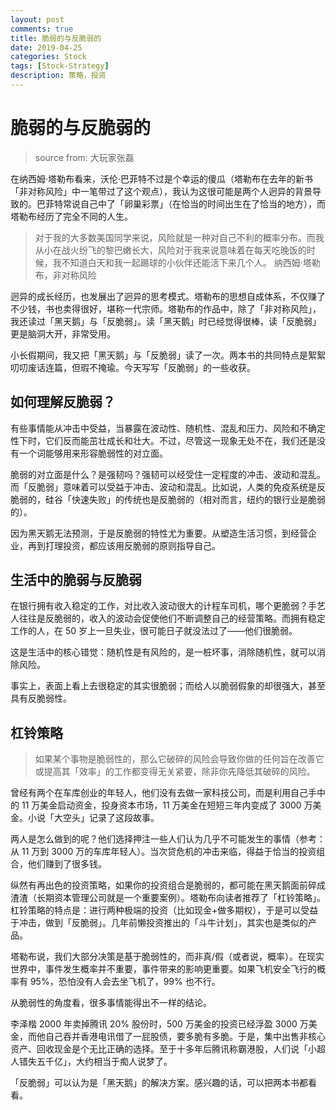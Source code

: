 ```yaml
---
layout: post
comments: true
title: 脆弱的与反脆弱的
date: 2019-04-25
categories: Stock
tags: [Stock-Strategy]
description: 策略，投资
---
```




# 脆弱的与反脆弱的

> source from: 大玩家张磊


在纳西姆·塔勒布看来，沃伦·巴菲特不过是个幸运的傻瓜（塔勒布在去年的新书「非对称风险」中一笔带过了这个观点），我认为这很可能是两个人迥异的背景导致的。巴菲特常说自己中了「卵巢彩票」（在恰当的时间出生在了恰当的地方），而塔勒布经历了完全不同的人生。

> 对于我的大多数美国同学来说，风险就是一种对自己不利的概率分布。而我从小在战火纷飞的黎巴嫩长大，风险对于我来说意味着在每天吃晚饭的时候，我不知道白天和我一起踢球的小伙伴还能活下来几个人。
> 纳西姆·塔勒布，非对称风险

迥异的成长经历，也发展出了迥异的思考模式。塔勒布的思想自成体系，不仅赚了不少钱，书也卖得很好，堪称一代宗师。塔勒布的作品中，除了「非对称风险」，我还读过「黑天鹅」与「反脆弱」。读「黑天鹅」时已经觉得很棒，读「反脆弱」更是脑洞大开，非常受用。

小长假期间，我又把「黑天鹅」与「反脆弱」读了一次。两本书的共同特点是絮絮叨叨废话连篇，但瑕不掩瑜。今天写写「反脆弱」的一些收获。



## 如何理解反脆弱？

有些事情能从冲击中受益，当暴露在波动性、随机性、混乱和压力、风险和不确定性下时，它们反而能茁壮成长和壮大。不过，尽管这一现象无处不在，我们还是没有一个词能够用来形容脆弱性的对立面。

脆弱的对立面是什么？是强韧吗？强韧可以经受住一定程度的冲击、波动和混乱。而「反脆弱」意味着可以受益于冲击、波动和混乱。比如说，人类的免疫系统是反脆弱的，硅谷「快速失败」的传统也是反脆弱的（相对而言，纽约的银行业是脆弱的）。

因为黑天鹅无法预测，于是反脆弱的特性尤为重要。从塑造生活习惯，到经营企业，再到打理投资，都应该用反脆弱的原则指导自己。



## 生活中的脆弱与反脆弱

在银行拥有收入稳定的工作，对比收入波动很大的计程车司机，哪个更脆弱？手艺人往往是反脆弱的，收入的波动会促使他们不断调整自己的经营策略。而拥有稳定工作的人，在 50 岁上一旦失业，很可能日子就没法过了——他们很脆弱。

这是生活中的核心错觉：随机性是有风险的，是一桩坏事，消除随机性，就可以消除风险。

事实上，表面上看上去很稳定的其实很脆弱；而给人以脆弱假象的却很强大，甚至具有反脆弱性。



## 杠铃策略

> 如果某个事物是脆弱性的，那么它破碎的风险会导致你做的任何旨在改善它或提高其「效率」的工作都变得无关紧要，除非你先降低其破碎的风险。

曾经有两个在车库创业的年轻人，他们没有去做一家科技公司，而是利用自己手中的 11 万美金启动资金，投身资本市场，11 万美金在短短三年内变成了 3000 万美金。小说「大空头」记录了这段故事。

两人是怎么做到的呢？他们选择押注一些人们认为几乎不可能发生的事情（参考：从 11 万到 3000 万的车库年轻人）。当次贷危机的冲击来临，得益于恰当的投资组合，他们赚到了很多钱。

纵然有再出色的投资策略，如果你的投资组合是脆弱的，都可能在黑天鹅面前碎成渣渣（长期资本管理公司就是一个重要案例）。塔勒布向读者推荐了「杠铃策略」。杠铃策略的特点是：进行两种极端的投资（比如现金+做多期权），于是可以受益于冲击，做到「反脆弱」。几年前懒投资推出的「斗牛计划」，其实也是类似的产品。

塔勒布说，我们大部分决策是基于脆弱性的，而非真/假（或者说，概率）。在现实世界中，事件发生概率并不重要，事件带来的影响更重要。如果飞机安全飞行的概率有 95%，恐怕没有人会去坐飞机了，99% 也不行。

从脆弱性的角度看，很多事情能得出不一样的结论。

李泽楷 2000 年卖掉腾讯 20% 股份时，500 万美金的投资已经浮盈 3000 万美金，而他自己吞并香港电讯借了一屁股债，要多脆有多脆。于是，集中出售非核心资产、回收现金是个无比正确的选择。至于十多年后腾讯称霸港股，人们说「小超人错失五千亿」，大约相当于痴人说梦了。

「反脆弱」可以认为是「黑天鹅」的解决方案。感兴趣的话，可以把两本书都看看。

